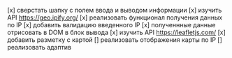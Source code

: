 [x] сверстать шапку с полем ввода и выводом  информации
[x] изучить API https://geo.ipify.org/
[x] реализовать функционал получения данных по IP
[x] добавить валидацию введенного IP 
[x] полученнные данные отрисовать в DOM в блок вывода
[x] изучить API https://leafletjs.com/
[x] добавить разметку с картой
[] реализовать отображения карты по IP
[] реализовать адаптив

